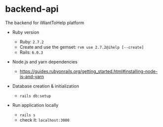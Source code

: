 # backend-api
The backend for iWantToHelp platform

* Ruby version
  * Ruby: `2.7.2`
  * Create and use the gemset: `rvm use 2.7.2@ihelp [--create]`
  * Rails: `6.0.3`

* Node.js and yarn dependencies
  * https://guides.rubyonrails.org/getting_started.html#installing-node-js-and-yarn

* Database creation & initialization
  * `rails db:setup`

* Run application locally
  * `rails s`
  * check it: `localhost:3000`
